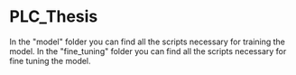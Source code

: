 # PLC_Thesis

In the "model" folder you can find all the scripts necessary for training the model.
In the "fine_tuning" folder you can find all the scripts necessary for fine tuning the model.
